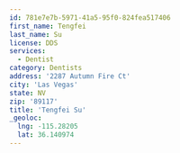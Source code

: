 ```yaml
---
id: 781e7e7b-5971-41a5-95f0-824fea517406
first_name: Tengfei
last_name: Su
license: DDS
services:
  - Dentist
category: Dentists
address: '2287 Autumn Fire Ct'
city: 'Las Vegas'
state: NV
zip: '89117'
title: 'Tengfei Su'
_geoloc:
  lng: -115.28205
  lat: 36.140974
---
```


